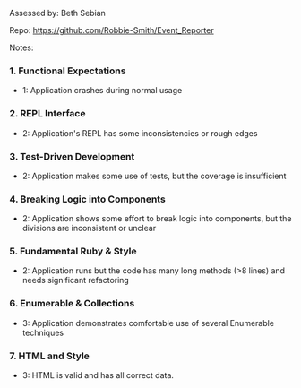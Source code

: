 Assessed by: Beth Sebian

Repo: https://github.com/Robbie-Smith/Event_Reporter

Notes:


### 1. Functional Expectations
* 1: Application crashes during normal usage

### 2. REPL Interface
* 2: Application's REPL has some inconsistencies or rough edges

### 3. Test-Driven Development
* 2: Application makes some use of tests, but the coverage is insufficient

### 4. Breaking Logic into Components
* 2: Application shows some effort to break logic into components, but the divisions are inconsistent or unclear

### 5. Fundamental Ruby & Style
* 2:  Application runs but the code has many long methods (>8 lines) and needs significant refactoring

### 6. Enumerable & Collections
* 3: Application demonstrates comfortable use of several Enumerable techniques

### 7. HTML and Style
* 3: HTML is valid and has all correct data.
